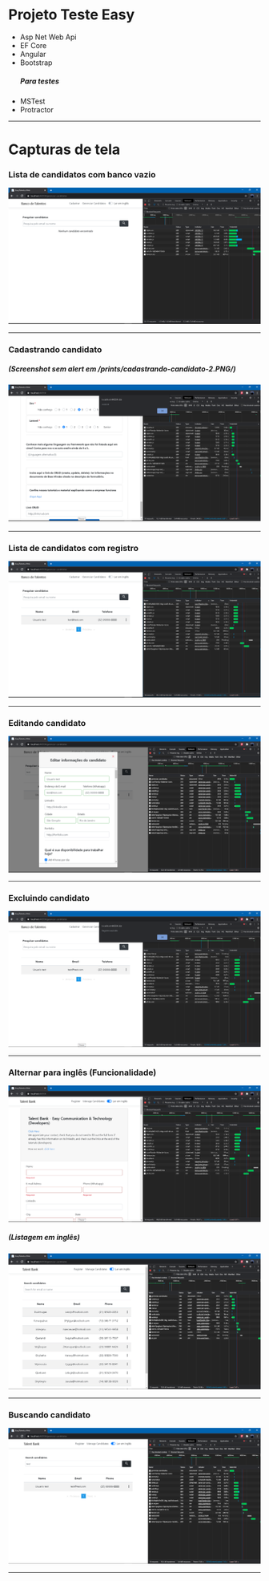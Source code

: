 <h1>Projeto Teste Easy</h1>

<ul>
<li>Asp Net Web Api</li>
<li>EF Core</li>
<li>Angular</li>
<li>Bootstrap</li>

<h5>Para testes</h5>

<li>MSTest</li>
<li>Protractor</li>

</ul>
<hr>

<h1>Capturas de tela</h1>

<h3>Lista de candidatos com banco vazio</h3>
<img src="EasyTalentos.Web/prints/lista-de-candidatos-com-banco-vazio.PNG" />
<hr />

<h3>Cadastrando candidato</h3>
<h5>(Screenshot sem alert em /prints/cadastrando-candidato-2.PNG/)</h5>
<img style="margin-bottom:3px" src="EasyTalentos.Web/prints/cadastrando-candidato.PNG" />
<hr />

<h3>Lista de candidatos com registro</h3>
<img src="EasyTalentos.Web/prints/lista-de-candidatos-com-registro.PNG" />
<hr />

<h3>Editando candidato</h3>
<img src="EasyTalentos.Web/prints/editar-candidato.PNG" />
<hr />

<h3>Excluindo candidato</h3>
<img src="EasyTalentos.Web/prints/excluindo-candidato.PNG" />
<hr />

<h3>Alternar para inglês (Funcionalidade)</h3>
<img src="EasyTalentos.Web/prints/alternar-linguagem-da-pagina.PNG" />

<h5>(Listagem em inglês)</h5>
<img src="EasyTalentos.Web/prints/lista-de-candidatos-com-registro-2.PNG" />
<hr />

<h3>Buscando candidato</h3>
<img src="EasyTalentos.Web/prints/buscando-candidato.PNG" />
<hr />
